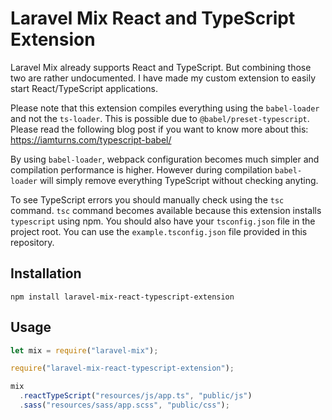 # Laravel Mix React and TypeScript Extension

Laravel Mix already supports React and TypeScript. But combining those two are rather undocumented. I have made my custom extension to easily start React/TypeScript applications.

Please note that this extension compiles everything using the `babel-loader` and not the `ts-loader`. This is possible due to `@babel/preset-typescript`. Please read the following blog post if you want to know more about this: https://iamturns.com/typescript-babel/

By using `babel-loader`, webpack configuration becomes much simpler and compilation performance is higher. However during compilation `babel-loader` will simply remove everything TypeScript without checking anyting.

To see TypeScript errors you should manually check using the `tsc` command. `tsc` command becomes available because this extension installs `typescript` using npm. You should also have your `tsconfig.json` file in the project root. You can use the `example.tsconfig.json` file provided in this repository.

## Installation

`npm install laravel-mix-react-typescript-extension`

## Usage

```js
let mix = require("laravel-mix");

require("laravel-mix-react-typescript-extension");

mix
  .reactTypeScript("resources/js/app.ts", "public/js")
  .sass("resources/sass/app.scss", "public/css");
```
